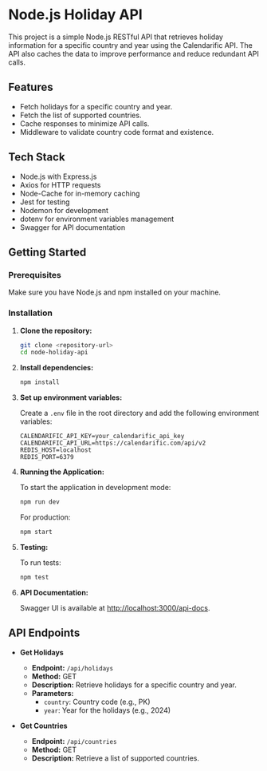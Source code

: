 # Node.js Holiday API

This project is a simple Node.js RESTful API that retrieves holiday information for a specific country and year using the Calendarific API. The API also caches the data to improve performance and reduce redundant API calls.

## Features

- Fetch holidays for a specific country and year.
- Fetch the list of supported countries.
- Cache responses to minimize API calls.
- Middleware to validate country code format and existence.

## Tech Stack

- Node.js with Express.js
- Axios for HTTP requests
- Node-Cache for in-memory caching
- Jest for testing
- Nodemon for development
- dotenv for environment variables management
- Swagger for API documentation

## Getting Started

### Prerequisites

Make sure you have Node.js and npm installed on your machine.

### Installation

1. **Clone the repository:**

   ```bash
   git clone <repository-url>
   cd node-holiday-api
   ```

2. **Install dependencies:**

   ```bash
   npm install
   ```

3. **Set up environment variables:**

   Create a `.env` file in the root directory and add the following environment variables:

   ```env
   CALENDARIFIC_API_KEY=your_calendarific_api_key
   CALENDARIFIC_API_URL=https://calendarific.com/api/v2
   REDIS_HOST=localhost
   REDIS_PORT=6379
   ```

4. **Running the Application:**

   To start the application in development mode:

   ```bash
   npm run dev
   ```

   For production:

   ```bash
   npm start
   ```

5. **Testing:**

   To run tests:

   ```bash
   npm test
   ```

6. **API Documentation:**

   Swagger UI is available at [http://localhost:3000/api-docs](http://localhost:3000/api-docs).


## API Endpoints

- **Get Holidays**

  - **Endpoint:** `/api/holidays`
  - **Method:** GET
  - **Description:** Retrieve holidays for a specific country and year.
  - **Parameters:**
    - `country`: Country code (e.g., PK)
    - `year`: Year for the holidays (e.g., 2024)

- **Get Countries**
  - **Endpoint:** `/api/countries`
  - **Method:** GET
  - **Description:** Retrieve a list of supported countries.
